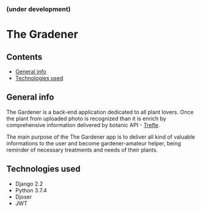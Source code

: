 ### (under development)

# The Gradener

## Contents
- [General info](#general-info)
- [Technologies used](#technologies-used)


## General info
The Gardener is a back-end application dedicated to all plant lovers.
Once the plant from uploaded photo is recognized than it is enrich by comprehensive information delivered by botanic API - [Trefle](https://trefle.io/).

The main purpose of the The Gardener app is to deliver all kind of valuable informations to the user and become gardener-amateur helper, being reminder of necessary treatments and needs of their plants.


## Technologies used
- Django 2.2
- Python 3.7.4
- Djoser
- JWT
